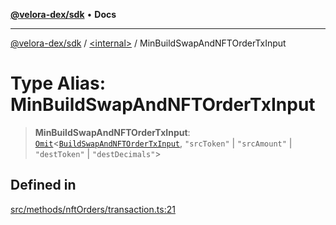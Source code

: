 [**@velora-dex/sdk**](../../README.md) • **Docs**

***

[@velora-dex/sdk](../../globals.md) / [\<internal\>](../README.md) / MinBuildSwapAndNFTOrderTxInput

# Type Alias: MinBuildSwapAndNFTOrderTxInput

> **MinBuildSwapAndNFTOrderTxInput**: [`Omit`](Omit.md)\<[`BuildSwapAndNFTOrderTxInput`](../../type-aliases/BuildSwapAndNFTOrderTxInput.md), `"srcToken"` \| `"srcAmount"` \| `"destToken"` \| `"destDecimals"`\>

## Defined in

[src/methods/nftOrders/transaction.ts:21](https://github.com/VeloraDEX/paraswap-sdk/blob/feat/velora/src/methods/nftOrders/transaction.ts#L21)
